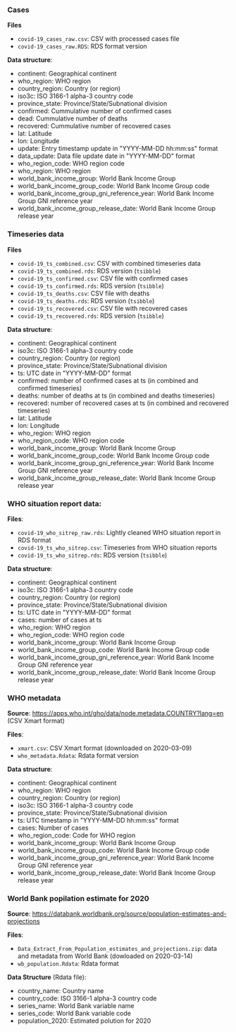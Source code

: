 
### Cases

**Files**

- `covid-19_cases_raw.csv`: CSV with processed cases file
- `covid-19_cases_raw.RDS`: RDS format version

**Data structure**:

- continent: Geographical continent
- who_region: WHO region
- country_region: Country (or region)
- iso3c: ISO 3166-1 alpha-3 country code
- province_state: Province/State/Subnational division
- confirmed: Cummulative number of confirmed cases
- dead: Cummulative number of deaths
- recovered: Cummulative number of recovered cases
- lat: Latitude
- lon: Longitude
- update: Entry timestamp update in "YYYY-MM-DD hh:mm:ss" format
- data_update: Data file update date in "YYYY-MM-DD" format
- who_region_code: WHO region code
- who_region: WHO region
- world_bank_income_group: World Bank Income Group
- world_bank_income_group_code: World Bank Income Group code
- world_bank_income_group_gni_reference_year: World Bank Income Group GNI reference year
- world_bank_income_group_release_date: World Bank Income Group release year

### Timeseries data

**Files**

- `covid-19_ts_combined.csv`: CSV with combined timeseries data 
- `covid-19_ts_combined.rds`: RDS version (`tsibble`)
- `covid-19_ts_confirmed.csv`: CSV file with confirmed cases
- `covid-19_ts_confirmed.rds`: RDS version (`tsibble`)
- `covid-19_ts_deaths.csv`: CSV file with deaths
- `covid-19_ts_deaths.rds`: RDS version (`tsibble`)
- `covid-19_ts_recovered.csv`: CSV file with recovered cases
- `covid-19_ts_recovered.rds`: RDS version (`tsibble`)

**Data structure**:

- continent: Geographical continent
- iso3c: ISO 3166-1 alpha-3 country code
- country_region: Country (or region)
- province_state: Province/State/Subnational division
- ts: UTC date in "YYYY-MM-DD" format
- confirmed: number of confirmed cases at ts (in combined and confirmed timeseries)
- deaths: number of deaths at ts (in combined and deaths timeseries)
- recovered: number of recovered cases at ts (in combined and recovered timeseries)
- lat: Latitude
- lon: Longitude
- who_region: WHO region
- who_region_code: WHO region code
- world_bank_income_group: World Bank Income Group
- world_bank_income_group_code: World Bank Income Group code
- world_bank_income_group_gni_reference_year: World Bank Income Group GNI reference year
- world_bank_income_group_release_date: World Bank Income Group release year

### WHO situation report data:

**Files**:

- `covid-19_who_sitrep_raw.rds`: Lightly cleaned WHO situation report in RDS format
- `covid-19_ts_who_sitrep.csv`: Timeseries from WHO situation reports
- `covid-19_ts_who_sitrep.rds`: RDS version (`tsibble`)

**Data structure**:

- continent: Geographical continent
- iso3c: ISO 3166-1 alpha-3 country code
- country_region: Country (or region)
- province_state: Province/State/Subnational division
- ts: UTC date in "YYYY-MM-DD" format
- cases: number of cases at ts 
- who_region: WHO region
- who_region_code: WHO region code
- world_bank_income_group: World Bank Income Group
- world_bank_income_group_code: World Bank Income Group code
- world_bank_income_group_gni_reference_year: World Bank Income Group GNI reference year
- world_bank_income_group_release_date: World Bank Income Group release year

### WHO metadata

**Source**: https://apps.who.int/gho/data/node.metadata.COUNTRY?lang=en (CSV Xmart format)

**Files**:

- `xmart.csv`: CSV Xmart format (downloaded on 2020-03-09)
- `who_metadata.Rdata`: Rdata format version

**Data structure**:

- continent: Geographical continent
- who_region: WHO region
- country_region: Country (or region)
- iso3c: ISO 3166-1 alpha-3 country code
- province_state: Province/State/Subnational division
- ts: UTC timestamp in "YYYY-MM-DD hh:mm:ss" format
- cases: Number of cases
- who_region_code: Code for WHO region
- world_bank_income_group: World Bank Income Group
- world_bank_income_group_code: World Bank Income Group code
- world_bank_income_group_gni_reference_year: World Bank Income Group GNI reference year
- world_bank_income_group_release_date: World Bank Income Group release year


### World Bank popilation estimate for 2020

**Source**: https://databank.worldbank.org/source/population-estimates-and-projections

**Files**:
  - `Data_Extract_From_Population_estimates_and_projections.zip`: data and metadata from World Bank (dowloaded on 2020-03-14)
  - `wb_population.Rdata`: Rdata format

**Data Structure** (Rdata file):

- country_name: Country name
- country_code: ISO 3166-1 alpha-3 country code
- series_name: World Bank variable name
- series_code: World Bank variable code
- population_2020: Estimated polution for 2020
